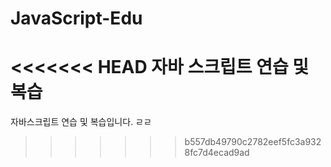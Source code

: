 # JavaScript-Edu

<<<<<<< HEAD
자바 스크립트 연습 및 복습
=======
자바스크립트 연습 및 복습입니다. ㄹㄹ
>>>>>>> b557db49790c2782eef5fc3a9328fc7d4ecad9ad
